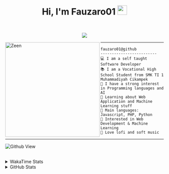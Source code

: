 <h1 align="center">
Hi, I'm Fauzaro01
  <img src="https://media.giphy.com/media/hvRJCLFzcasrR4ia7z/giphy.gif" width="30"></h1>
<br/>

<p align="center">
  <a href="https://github.com/DenverCoder1/readme-typing-svg">
    <img src="https://readme-typing-svg.herokuapp.com?lines=Chill%20and%20Coding;Full+Stack+Web+Developer;Student;Software%20Develover;Always%20learning%20new%20things&center=true&width=380&height=45">
  </a>
</p>

<img align="left" src="https://media.tenor.com/pNQi8B0fo1UAAAAi/gura-dance.gif" alt="Zeen" width="300" height="300" />
<hr>

```
fauzaro01@github
-------------------------
💻 I am a self taught Software Developer
📚 I am a Vocational High School Student from SMK TI 1 Muhammadiyah Cikampek
📝 I have a strong interest in Programming languages and AI
🌱 Learning about Web Application and Machine Learning stuff
🌟 Main languages: Javascript, PHP, Python
🚩 Interested in Web Development & Machine Learning
🎵 Love lofi and soft music 
```

<hr>

![Github View](https://komarev.com/ghpvc/?username=fauzaro01&style=flat-square)
<br><br>
<details>
  <summary>
     WakaTime Stats
  </summary>
  <br>
  <!--START_SECTION:waka-->

```txt
From: 10 September 2021 - To: 05 December 2024

Total Time: 643 hrs 12 mins

JavaScript          189 hrs 56 mins ███████▒░░░░░░░░░░░░░░░░░   29.53 %
PHP                 114 hrs 21 mins ████▒░░░░░░░░░░░░░░░░░░░░   17.78 %
HTML                77 hrs 16 mins  ███░░░░░░░░░░░░░░░░░░░░░░   12.01 %
EJS                 56 hrs 49 mins  ██▒░░░░░░░░░░░░░░░░░░░░░░   08.83 %
Blade Template      51 hrs 35 mins  ██░░░░░░░░░░░░░░░░░░░░░░░   08.02 %
Java                41 hrs 50 mins  █▓░░░░░░░░░░░░░░░░░░░░░░░   06.51 %
JSON                28 hrs 6 mins   █░░░░░░░░░░░░░░░░░░░░░░░░   04.37 %
CSS                 25 hrs 55 mins  █░░░░░░░░░░░░░░░░░░░░░░░░   04.03 %
Python              13 hrs 26 mins  ▓░░░░░░░░░░░░░░░░░░░░░░░░   02.09 %
Other               5 hrs 42 mins   ▒░░░░░░░░░░░░░░░░░░░░░░░░   00.89 %
```

<!--END_SECTION:waka-->
</details>
<details>
  <summary>
    GitHub Stats
  </summary>
  <br>
  <div align="center">
    <img src="https://github-readme-stats.vercel.app/api?username=Fauzaro01&show_icons=true&theme=algolia" alt="Fauzaro01's GitHub Stats" style="margin: 20px;" />
    <img src="https://github-readme-streak-stats.herokuapp.com/?user=Fauzaro01&theme=algolia" alt="Fauzaro01's GitHub Streak" style="margin: 20px;" />
  </div>

  <div align="center">
    <img src="https://github-readme-stats.vercel.app/api?username=Fauzaro01&show_icons=true&locale=en&count_private=true&hide_rank=true&custom_title=My%20GitHub%20Stats&disable_animations=true&theme=algolia" alt="Fauzaro01's Stars" style="margin: 20px;" />
    <img src="https://github-readme-stats.vercel.app/api/top-langs/?username=Fauzaro01&langs_count=8&theme=algolia&layout=compact" alt="Top Languages" style="margin: 20px;" />
  </div>
</details>
